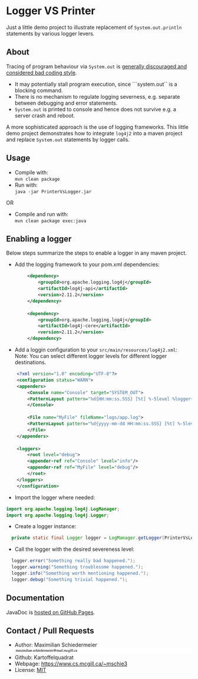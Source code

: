 # Logger VS Printer

Just a little demo project to illustrate replacement of ```System.out.println``` statements by various logger levers.

## About

Tracing of program behaviour via ```System.out``` is [generally discouraged and considered bad coding style](https://stackoverflow.com/a/8601972).

 * It may potentially stall program execution, since ```system.out`` is a blocking command.
 * There is no mechanism to regulate logging severness, e.g. separate between debugging and error statements.
 * ```System.out``` is printed to console and hence does not survive e.g. a server crash and reboot.

A more sophisticated approach is the use of logging frameworks. This little demo project demonstrates how to integrate ```log4j2``` into a maven project and replace ```System.out``` statements by logger calls.

## Usage

 * Compile with:  
```mvn clean package```
 * Run with:  
```java -jar PrinterVsLogger.jar```

OR

 * Compile and run with:  
```mvn clean package exec:java```

## Enabling a logger

Below steps summarize the steps to enable a logger in any maven project.

 * Add the logging framework to your pom.xml dependencies:  
```xml
        <dependency>
            <groupId>org.apache.logging.log4j</groupId>
            <artifactId>log4j-api</artifactId>
            <version>2.11.2</version>
        </dependency>

        <dependency>
            <groupId>org.apache.logging.log4j</groupId>
            <artifactId>log4j-core</artifactId>
            <version>2.11.2</version>
        </dependency>
```
 * Add a loggin configuration to your ```src/main/resources/log4j2.xml```:  
Note: You can select different logger levels for different logger destinations.  
```xml
	<?xml version="1.0" encoding="UTF-8"?>
	<configuration status="WARN">
	<appenders>
	    <Console name="Console" target="SYSTEM_OUT">
		<PatternLayout pattern="%d{HH:mm:ss.SSS} [%t] %-5level %logger{36} - %msg%n"/>
	    </Console>

	    <File name="MyFile" fileName="logs/app.log">
		<PatternLayout pattern="%d{yyyy-mm-dd HH:mm:ss.SSS} [%t] %-5level %logger{36} - %msg%n"/>
	    </File>
	</appenders>

	<loggers>
	    <root level="debug">
		<appender-ref ref="Console" level="info"/>
		<appender-ref ref="MyFile" level="debug"/>
	    </root>
	</loggers>
	</configuration>
```
 * Import the logger where needed:  
```java
import org.apache.logging.log4j.LogManager;
import org.apache.logging.log4j.Logger;
```
 * Create a logger instance:  
```java
  private static final Logger logger = LogManager.getLogger(PrinterVsLogger.class);
```
 * Call the logger with the desired severeness level:  
```java
  logger.error("Something really bad happened.");
  logger.warning("Something troublesome happened.");
  logger.info("Something worth mentioning happened.");
  logger.debug("Something trivial happened.");
```

## Documentation

JavaDoc is [hosted on GitHub Pages](https://kartoffelquadrat.github.io/LoggerVsPrinter).

## Contact / Pull Requests

 * Author: Maximilian Schiedermeier ![email](email.png)
 * Github: Kartoffelquadrat
 * Webpage: https://www.cs.mcgill.ca/~mschie3
 * License: [MIT](https://opensource.org/licenses/MIT)
